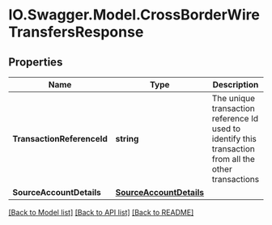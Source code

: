 # IO.Swagger.Model.CrossBorderWireTransfersResponse
## Properties

Name | Type | Description | Notes
------------ | ------------- | ------------- | -------------
**TransactionReferenceId** | **string** | The unique transaction reference Id used to identify this transaction from all the other transactions | 
**SourceAccountDetails** | [**SourceAccountDetails**](SourceAccountDetails.md) |  | 

[[Back to Model list]](../README.md#documentation-for-models) [[Back to API list]](../README.md#documentation-for-api-endpoints) [[Back to README]](../README.md)

